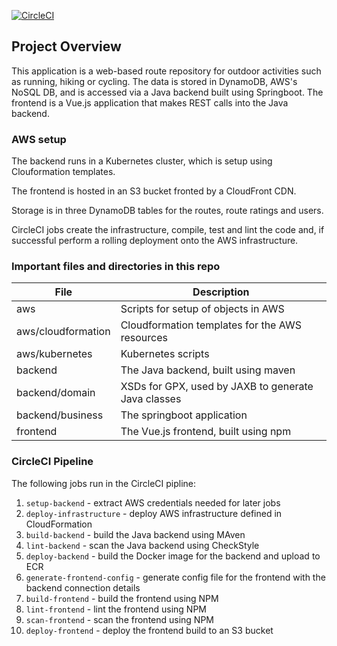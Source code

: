 [![CircleCI](https://dl.circleci.com/status-badge/img/gh/jpickup/udacity-capstone/tree/main.svg?style=svg)](https://dl.circleci.com/status-badge/redirect/gh/jpickup/udacity-capstone/tree/main)

## Project Overview
This application is a web-based route repository for outdoor activities such as running, hiking or cycling. The data
is stored in DynamoDB, AWS's NoSQL DB, and is accessed via a Java backend built using Springboot. The frontend is a Vue.js application that makes REST calls into the Java backend. 

### AWS setup
The backend runs in a Kubernetes cluster, which is setup using Clouformation templates.

The frontend is hosted in an S3 bucket fronted by a CloudFront CDN.

Storage is in three DynamoDB tables for the routes, route ratings and users.

CircleCI jobs create the infrastructure, compile, test and lint the code and, if successful perform a rolling deployment onto the AWS infrastructure.


### Important files and directories in this repo
| File               | Description                                                                |
| ------------------ | -------------------------------------------------------------------------- |
| aws                | Scripts for setup of objects in AWS                                        |
| aws/cloudformation | Cloudformation templates for the AWS resources                             |
| aws/kubernetes     | Kubernetes scripts                                                         |
| backend            | The Java backend, built using maven                                        |
| backend/domain     | XSDs for GPX, used by JAXB to generate Java classes                        |
| backend/business   | The springboot application                                                 |
| frontend           | The Vue.js frontend, built using npm                                       |

### CircleCI Pipeline
The following jobs run in the CircleCI pipline:
1. `setup-backend` - extract AWS credentials needed for later jobs
2. `deploy-infrastructure` - deploy AWS infrastructure defined in CloudFormation
3. `build-backend` - build the Java backend using MAven
4. `lint-backend` - scan the Java backend using CheckStyle
4. `deploy-backend` - build the Docker image for the backend and upload to ECR
5. `generate-frontend-config` - generate config file for the frontend with the backend connection details
6. `build-frontend` - build the frontend using NPM
7. `lint-frontend` - lint the frontend using NPM
8. `scan-frontend` - scan the frontend using NPM
9. `deploy-frontend` - deploy the frontend build to an S3 bucket
